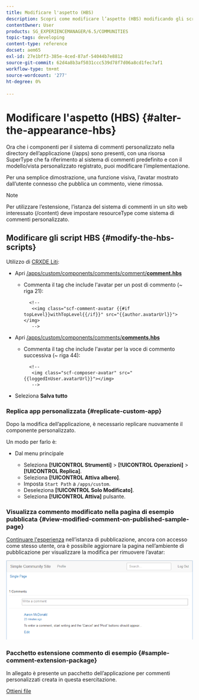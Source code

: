 ```yaml
---
title: Modificare l'aspetto (HBS)
description: Scopri come modificare l’aspetto (HBS) modificando gli script HBS.
contentOwner: User
products: SG_EXPERIENCEMANAGER/6.5/COMMUNITIES
topic-tags: developing
content-type: reference
docset: aem65
exl-id: 27e1bff3-385e-4ced-87af-54044b7e8812
source-git-commit: 62d4a8b3af5031ccc539d78f7d06a8cd1fec7af1
workflow-type: tm+mt
source-wordcount: '277'
ht-degree: 0%

---
```


# Modificare l&#39;aspetto (HBS) {#alter-the-appearance-hbs}

Ora che i componenti per il sistema di commenti personalizzato nella directory dell’applicazione (/apps) sono presenti, con una risorsa SuperType che fa riferimento al sistema di commenti predefinito e con il modello/vista personalizzato registrato, puoi modificare l’implementazione.

Per una semplice dimostrazione, una funzione visiva, l’avatar mostrato dall’utente connesso che pubblica un commento, viene rimossa.

>[!NOTE]
>
>Per utilizzare l’estensione, l’istanza del sistema di commenti in un sito web interessato (/content) deve impostare resourceType come sistema di commenti personalizzato.

## Modificare gli script HBS {#modify-the-hbs-scripts}

Utilizzo di [CRXDE Liti](/help/sites-developing/developing-with-crxde-lite.md):

* Apri [/apps/custom/components/comments/comment/**comment.hbs**](https://localhost:4502/crx/de/index.jsp#/apps/custom/components/comments/comment/comment.hbs)

   * Commenta il tag che include l&#39;avatar per un post di commento (~ riga 21):

     ```
       <!--
        <<img class="scf-comment-avatar {{#if topLevel}}withTopLevel{{/if}}" src="{{author.avatarUrl}}"></img>
        -->
     ```

* Apri [/apps/custom/components/comments/**comments.hbs**](https://localhost:4502/crx/de/index.jsp#/apps/custom/components/comments/comments.hbs)

   * Commenta il tag che include l&#39;avatar per la voce di commento successiva (~ riga 44):

     ```
       <!--
        <img class="scf-composer-avatar" src="{{loggedInUser.avatarUrl}}"></img>
        -->
     ```

* Seleziona **Salva tutto**

### Replica app personalizzata {#replicate-custom-app}

Dopo la modifica dell’applicazione, è necessario replicare nuovamente il componente personalizzato.

Un modo per farlo è:

* Dal menu principale

   * Seleziona **[!UICONTROL Strumenti]** > **[!UICONTROL Operazioni]** > **[!UICONTROL Replica]**.
   * Seleziona **[!UICONTROL Attiva albero]**.
   * Imposta `Start Path` a `/apps/custom`.
   * Deseleziona **[!UICONTROL Solo Modificato]**.
   * Seleziona **[!UICONTROL Attiva]** pulsante.

### Visualizza commento modificato nella pagina di esempio pubblicata {#view-modified-comment-on-published-sample-page}

[Continuare l&#39;esperienza](/help/communities/extend-sample-page.md#publish-sample-page) nell’istanza di pubblicazione, ancora con accesso come stesso utente, ora è possibile aggiornare la pagina nell’ambiente di pubblicazione per visualizzare la modifica per rimuovere l’avatar:

![view-modified-content](assets/view-modified-content.png)

### Pacchetto estensione commento di esempio {#sample-comment-extension-package}

In allegato è presente un pacchetto dell’applicazione per commenti personalizzati creata in questa esercitazione.

[Ottieni file](assets/sample-comment-extension-6-1-fp3.zip)
